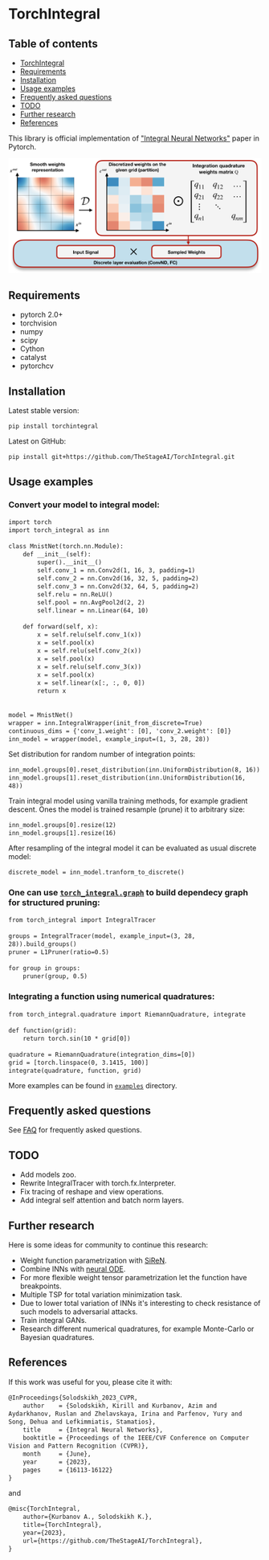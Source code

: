 # TorchIntegral

## Table of contents
- [TorchIntegral](#torchintegral)
- [Requirements](#requirements)
- [Installation](#installation)
- [Usage examples](#usage-examples)
- [Frequently asked questions](#frequently-asked-questions)
- [TODO](#todo)
- [Further research](#further-research)
- [References](#references)

This library is official implementation of ["Integral Neural Networks"][paper_link] paper in Pytorch.

![Tux, the Linux mascot](Pipeline.png)

## Requirements
- pytorch 2.0+
- torchvision
- numpy
- scipy
- Cython
- catalyst
- pytorchcv

## Installation

Latest stable version:
```
pip install torchintegral
```
Latest on GitHub:
```
pip install git+https://github.com/TheStageAI/TorchIntegral.git
```

## Usage examples
### Convert your model to integral model:
```
import torch
import torch_integral as inn

class MnistNet(torch.nn.Module):
    def __init__(self):
        super().__init__()
        self.conv_1 = nn.Conv2d(1, 16, 3, padding=1)
        self.conv_2 = nn.Conv2d(16, 32, 5, padding=2)
        self.conv_3 = nn.Conv2d(32, 64, 5, padding=2)
        self.relu = nn.ReLU()
        self.pool = nn.AvgPool2d(2, 2)
        self.linear = nn.Linear(64, 10)

    def forward(self, x):
        x = self.relu(self.conv_1(x))
        x = self.pool(x)
        x = self.relu(self.conv_2(x))
        x = self.pool(x)
        x = self.relu(self.conv_3(x))
        x = self.pool(x)
        x = self.linear(x[:, :, 0, 0])
        return x


model = MnistNet()
wrapper = inn.IntegralWrapper(init_from_discrete=True)
continuous_dims = {'conv_1.weight': [0], 'conv_2.weight': [0]}
inn_model = wrapper(model, example_input=(1, 3, 28, 28))
```
Set distribution for random number of integration points:
```
inn_model.groups[0].reset_distribution(inn.UniformDistribution(8, 16))
inn_model.groups[1].reset_distribution(inn.UniformDistribution(16, 48))
```
Train integral model using vanilla training methods, for example gradient descent. 
Ones the model is trained resample (prune) it to arbitrary size:
```
inn_model.groups[0].resize(12)
inn_model.groups[1].resize(16)
```
After resampling of the integral model it can be evaluated as usual discrete model:
```
discrete_model = inn_model.tranform_to_discrete()
```

### One can use [`torch_integral.graph`](./torch_integral/graph/) to build dependecy graph for structured pruning:
```
from torch_integral import IntegralTracer

groups = IntegralTracer(model, example_input=(3, 28, 28)).build_groups()
pruner = L1Pruner(ratio=0.5)

for group in groups:
    pruner(group, 0.5)
```

### Integrating a function using numerical quadratures:
```
from torch_integral.quadrature import RiemannQuadrature, integrate

def function(grid):
    return torch.sin(10 * grid[0])

quadrature = RiemannQuadrature(integration_dims=[0])
grid = [torch.linspace(0, 3.1415, 100)]
integrate(quadrature, function, grid)
```

More examples can be found in [`examples`](./examples) directory.

## Frequently asked questions
See [FAQ](FAQ.md) for frequently asked questions.

## TODO
- Add models zoo.
- Rewrite IntegralTracer with torch.fx.Interpreter.
- Fix tracing of reshape and view operations.
- Add integral self attention and batch norm layers.

## Further research
Here is some ideas for community to continue this research:
- Weight function parametrization with [SiReN](https://arxiv.org/pdf/2006.09661.pdf).
- Combine INNs with [neural ODE](https://arxiv.org/pdf/1806.07366.pdf).
- For more flexible weight tensor parametrization let the function have breakpoints.
- Multiple TSP for total variation minimization task.
- Due to lower total variation of INNs it's interesting to check resistance of such models to adversarial attacks.
- Train integral GANs.
- Research different numerical quadratures, for example Monte-Carlo or Bayesian quadratures.

## References
If this work was useful for you, please cite it with:
```
@InProceedings{Solodskikh_2023_CVPR,
    author    = {Solodskikh, Kirill and Kurbanov, Azim and Aydarkhanov, Ruslan and Zhelavskaya, Irina and Parfenov, Yury and Song, Dehua and Lefkimmiatis, Stamatios},
    title     = {Integral Neural Networks},
    booktitle = {Proceedings of the IEEE/CVF Conference on Computer Vision and Pattern Recognition (CVPR)},
    month     = {June},
    year      = {2023},
    pages     = {16113-16122}
}
```
and
```
@misc{TorchIntegral,
	author={Kurbanov A., Solodskikh K.},
	title={TorchIntegral},
	year={2023},
	url={https://github.com/TheStageAI/TorchIntegral},
}
```

[paper_link]: https://openaccess.thecvf.com/content/CVPR2023/papers/Solodskikh_Integral_Neural_Networks_CVPR_2023_paper.pdf